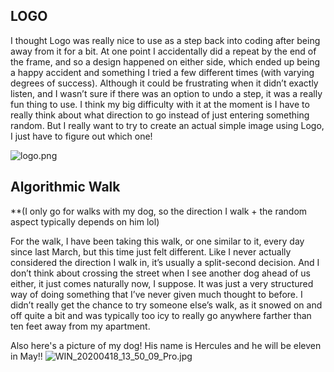 ## LOGO


I thought Logo was really nice to use as a step back into coding after being away from it for a bit. At one point I accidentally did a repeat by the end of the frame, and so a design happened on either side, which ended up being a happy accident and something I tried a few different times (with varying degrees of success). Although it could be frustrating when it didn’t exactly listen, and I wasn’t sure if there was an option to undo a step, it was a really fun thing to use. I think my big difficulty with it at the moment is I have to really think about what direction to go instead of just entering something random. But I really want to try to create an actual simple image using Logo, I just have to figure out which one!

![logo.png]({{site.baseurl}}/logo.png)



## Algorithmic Walk

**(I only go for walks with my dog, so the direction I walk + the random aspect typically depends on him lol)

For the walk, I have been taking this walk, or one similar to it, every day since last March, but this time just felt different. Like I never actually considered the direction I walk in, it’s usually a split-second decision. And I don’t think about crossing the street when I see another dog ahead of us either, it just comes naturally now, I suppose. It was just a very structured way of doing something that I’ve never given much thought to before. I didn’t really get the chance to try someone else’s walk, as it snowed on and off quite a bit and was typically too icy to really go anywhere farther than ten feet away from my apartment.

Also here's a picture of my dog! His name is Hercules and he will be eleven in May!!
![WIN_20200418_13_50_09_Pro.jpg]({{site.baseurl}}/WIN_20200418_13_50_09_Pro.jpg)

